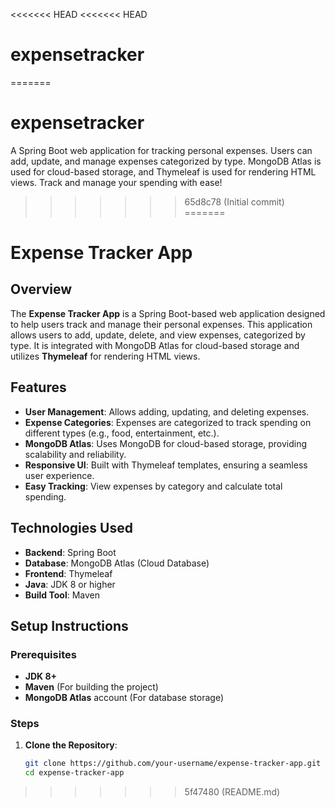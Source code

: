 <<<<<<< HEAD
<<<<<<< HEAD
# expensetracker
=======
# expensetracker
A Spring Boot web application for tracking personal expenses. Users can add, update, and manage expenses categorized by type. MongoDB Atlas is used for cloud-based storage, and Thymeleaf is used for rendering HTML views. Track and manage your spending with ease!
>>>>>>> 65d8c78 (Initial commit)
=======
# Expense Tracker App

## Overview

The **Expense Tracker App** is a Spring Boot-based web application designed to help users track and manage their personal expenses. This application allows users to add, update, delete, and view expenses, categorized by type. It is integrated with MongoDB Atlas for cloud-based storage and utilizes **Thymeleaf** for rendering HTML views.

## Features

- **User Management**: Allows adding, updating, and deleting expenses.
- **Expense Categories**: Expenses are categorized to track spending on different types (e.g., food, entertainment, etc.).
- **MongoDB Atlas**: Uses MongoDB for cloud-based storage, providing scalability and reliability.
- **Responsive UI**: Built with Thymeleaf templates, ensuring a seamless user experience.
- **Easy Tracking**: View expenses by category and calculate total spending.

## Technologies Used

- **Backend**: Spring Boot
- **Database**: MongoDB Atlas (Cloud Database)
- **Frontend**: Thymeleaf
- **Java**: JDK 8 or higher
- **Build Tool**: Maven

## Setup Instructions

### Prerequisites

- **JDK 8+**
- **Maven** (For building the project)
- **MongoDB Atlas** account (For database storage)
  
### Steps

1. **Clone the Repository**:
   ```bash
   git clone https://github.com/your-username/expense-tracker-app.git
   cd expense-tracker-app
>>>>>>> 5f47480 (README.md)
